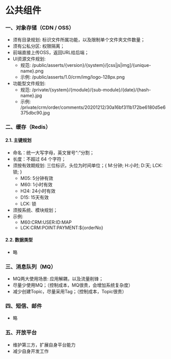 # 公共组件


### 一、对象存储（CDN / OSS）
 * 须有目录规划: 标识文件所属功能，以及限制单个文件夹文件数量；
 * 须有公私分区: 权限隔离；
 * 前端直接上传OSS，返回URL给后端； 
 * UI资源文件规划: 
   * 规范: /public/asserts/{version}/{system}/[css|js|img]/{unique-name}.png
   * 示例: /public/asserts/1.0/crm/img/logo-128px.png
 * 功能型文件规划:
   * 规范: /private/{system}/{module}/{sub-module}/{date}/{hash-name}.jpg
   * 示例: /private/crm/order/comments/20201212/30a16bf311b172be6180d5e6375dbc90.jpg



### 二、缓存（Redis）

#### 2.1. 主键规划
 * 命名：统一大写字母，英文冒号“:”分割；
 * 长度：不超过 64 个字符；
 * 须按有效期规划: 三位标识，头位为时间单位；{ M:分钟; H:小时; D:天; LCK:锁; }
   * M05: 5分钟有效
   * M60: 1小时有效
   * H24: 24小时有效
   * D15: 15天有效
   * LCK: 锁
 * 须按系统、模块规划；
 * 示例: 
   * M60:CRM:USER:ID:MAP
   * LCK:CRM:POINT:PAYMENT:${orderNo}

#### 2.2. 数据类型
 * 略



### 三、消息队列（MQ）
 * MQ两大使用场景: 应用解耦，以及流量削锋；
 * 尽量少使用MQ；（控制成本，MQ很贵，会增加系统复杂度）
 * 减少创建Topic，尽量采用Tag；（控制成本，Topic很贵）



### 四、短信、邮件
 * 略



### 五、开放平台
 * 维护第三方，扩展自身平台能力
 * 减少自身开发工作



